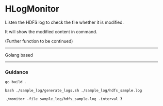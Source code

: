 # HLogMonitor
Listen the HDFS log to check the file whether it is modified.

It will show the modified content in command.

(Further function to be continued)

***

Golang based

***

### Guidance

```shell
go build .
```

```shell
bash ./sample_log/generate_logs.sh ./sample_log/hdfs_sample.log
```

```shell
./monitor -file sample_log/hdfs_sample.log -interval 3
```





